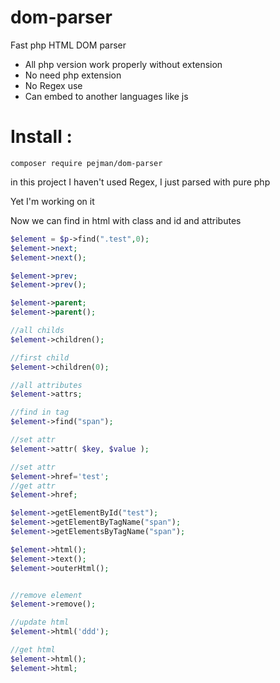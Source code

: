 # dom-parser
Fast php HTML DOM parser
- All php version work properly without extension
- No need php extension
- No Regex use
- Can embed to another languages like js

# Install :
```
composer require pejman/dom-parser
```


in this project I haven't used Regex, I just parsed with pure php

Yet I'm working on it

Now we can find in html with class and id and attributes

```php
$element = $p->find(".test",0);
$element->next;
$element->next();

$element->prev;
$element->prev();

$element->parent;
$element->parent();

//all childs
$element->children();

//first child
$element->children(0);

//all attributes
$element->attrs;

//find in tag
$element->find("span");

//set attr
$element->attr( $key, $value );

//set attr
$element->href='test';
//get attr
$element->href;

$element->getElementById("test");
$element->getElementByTagName("span");
$element->getElementsByTagName("span");

$element->html();
$element->text();
$element->outerHtml();


//remove element
$element->remove();

//update html
$element->html('ddd');

//get html
$element->html();
$element->html;


```

